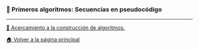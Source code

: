 ### 🧩 Primeros algoritmos: Secuencias en pseudocódigo

---
[📘 Acercamiento a la construcción de algoritmos.](./archivos/Soto_Eduardo.pdf)

[🏠 Volver a la página principal](https://github.com/eduardo2006soto-dot/Teoria-de-la-programacion/blob/main/inderx.md)
